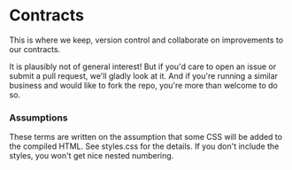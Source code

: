 Contracts
=========

This is where we keep, version control and collaborate on improvements to our contracts. 

It is plausibly not of general interest! But if you'd care to open an issue or submit a pull request, we'll gladly look at it. And if you're running a similar business and would like to fork the repo, you're more than welcome to do so.

### Assumptions

These terms are written on the assumption that some CSS will be added to the compiled HTML. See styles.css for the details. If you don't include the styles, you won't get nice nested numbering.
